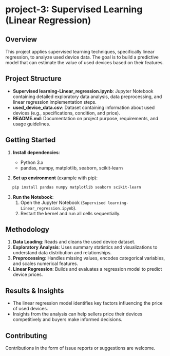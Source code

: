 # project-3: Supervised Learning (Linear Regression)

## Overview
This project applies supervised learning techniques, specifically linear regression, to analyze used device data. The goal is to build a predictive model that can estimate the value of used devices based on their features.

## Project Structure
- **Supervised learning-Linear_regression.ipynb**: Jupyter Notebook containing detailed exploratory data analysis, data preprocessing, and linear regression implementation steps.
- **used_device_data.csv**: Dataset containing information about used devices (e.g., specifications, condition, and price).
- **README.md**: Documentation on project purpose, requirements, and usage guidelines.

## Getting Started
1. **Install dependencies**:
   - Python 3.x
   - pandas, numpy, matplotlib, seaborn, scikit-learn

2. **Set up environment** (example with pip):
```bash
   pip install pandas numpy matplotlib seaborn scikit-learn
```
3. **Run the Notebook**:
   1. Open the Jupyter Notebook (`Supervised learning-Linear_regression.ipynb`).
   2. Restart the kernel and run all cells sequentially.

## Methodology
1. **Data Loading**: Reads and cleans the used device dataset.
2. **Exploratory Analysis**: Uses summary statistics and visualizations to understand data distribution and relationships.
3. **Preprocessing**: Handles missing values, encodes categorical variables, and scales numerical features.
4. **Linear Regression**: Builds and evaluates a regression model to predict device prices.

## Results & Insights
- The linear regression model identifies key factors influencing the price of used devices.
- Insights from the analysis can help sellers price their devices competitively and buyers make informed decisions.

## Contributing
Contributions in the form of issue reports or suggestions are welcome.
